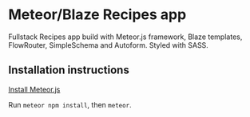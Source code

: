 # Meteor/Blaze Recipes app

Fullstack Recipes app build with Meteor.js framework, Blaze templates, FlowRouter, SimpleSchema and Autoform. Styled with SASS.

## Installation instructions

<a href="https://www.meteor.com/install">Install Meteor.js</a>

Run `meteor npm install`, then `meteor`.

